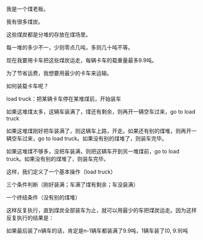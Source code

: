 我是一个煤老板。

我有很多煤炭。

这些煤炭都是分堆的存放在煤场里。

每一堆的多少不一，少则零点几吨，多则几十吨不等。

现在我要用卡车把这些煤炭运走，每辆卡车的载重量最多9.9吨。

为了节省运费，我想要用最少的卡车来运输。

如何装载卡车呢？

load truck：把某辆卡车停在某堆煤前，开始装车

如果这堆煤太多，这辆车装满了，煤还有剩余，则再开一辆空车过来，go to load truck

如果这堆煤刚好把车装满了，则这辆车上路，开走。如果还有别的煤堆，则再开一辆空车过来，go to load truck。如果没有别的煤堆了，则装车完毕。

如果这堆煤不够多，没把车装满，则把这辆车开到另一堆煤前，go to load truck。如果没有别的煤堆了，则装车完毕。

这样，我们定义了一个基本操作（load truck）

三个条件判断（刚好装满；车满了煤有剩余；车没装满）

一个终结条件（没有别的煤堆）

这样反复执行，直到煤炭全部装车为止，就可以用最少的车把煤炭运走。因为这样反复执行的结果是：

如果最后装了n辆车的话，肯定是n-1辆车都装满了9.9吨，1辆车装了(0, 9.9]吨